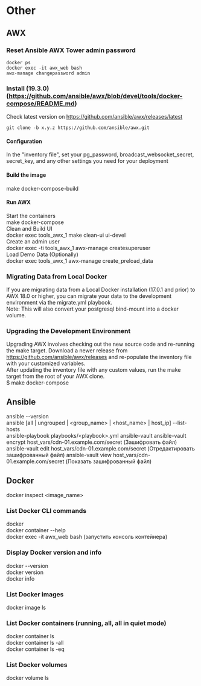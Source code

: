 # Other
## AWX

### Reset Ansible AWX Tower admin password
```
docker ps
docker exec -it awx_web bash
awx-manage changepassword admin  
```

### Install (19.3.0) (https://github.com/ansible/awx/blob/devel/tools/docker-compose/README.md)  
Check latest version on https://github.com/ansible/awx/releases/latest  
```
git clone -b x.y.z https://github.com/ansible/awx.git
```

#### Configuration  
In the "inventory file", set your pg_password, broadcast_websocket_secret, secret_key, and any other settings you need for your deployment  

#### Build the image  
make docker-compose-build  

#### Run AWX  
Start the containers  
make docker-compose  
Clean and Build UI  
docker exec tools_awx_1 make clean-ui ui-devel  
Create an admin user  
docker exec -ti tools_awx_1 awx-manage createsuperuser  
Load Demo Data (Optionally)  
docker exec tools_awx_1 awx-manage create_preload_data  

### Migrating Data from Local Docker  
  If you are migrating data from a Local Docker installation (17.0.1 and prior) to AWX 18.0 or higher, you can migrate your data to the development environment via the migrate.yml playbook.  
  Note: This will also convert your postgresql bind-mount into a docker volume.  

### Upgrading the Development Environment  
  Upgrading AWX involves checking out the new source code and re-running the make target. Download a newer release from https://github.com/ansible/awx/releases and re-populate the inventory file with your customized variables.  
  After updating the inventory file with any custom values, run the make target from the root of your AWX clone.  
  $ make docker-compose  

## Ansible
ansible --version  
ansible [all | ungrouped | <group_name> | <host_name> | host_ip] --list-hosts  
ansible-playbook playbooks/&lt;playbook&gt;.yml
ansible-vault
ansible-vault encrypt host_vars/cdn-01.example.com/secret (Зашифровать файл)
ansible-vault edit host_vars/cdn-01.example.com/secret (Отредактировать зашифрованный файл)
ansible-vault view host_vars/cdn-01.example.com/secret (Показать зашифрованный файл)

## Docker
  docker inspect <image_name>  

### List Docker CLI commands
docker  
docker container --help  
docker exec -it awx_web bash  (запустить консоль контейнера)  

### Display Docker version and info
docker --version  
docker version  
docker info  

### List Docker images
docker image ls  

### List Docker containers (running, all, all in quiet mode)
docker container ls  
docker container ls -all  
docker container ls -eq  

### List Docker volumes
docker volume ls  
